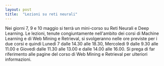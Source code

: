 ```yaml
---
layout: post
title:  "Lezioni su reti neurali"
---
```


Nei giorni 7, 9 e 10 maggio si terrà un mini-corso su Reti Neurali e Deep Learning. Le lezioni, tenute congiuntamente nell'ambito dei corsi di Machine Learning e di Web Mining e Retrieval, si svolgeranno nelle ore previste per i due corsi e quindi Lunedì 7 dalle 14.30 alle 18.30, Mercoledì 9 dalle 9.30 alle 11.00 e Giovedì dalle 11.30 alle 13.00 e dalle 14.00 alle 16.00. Si prega di far riferimento alle pagine del corso di Web Mining e Retrieval per ulteriori informazioni.

